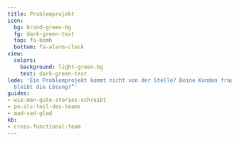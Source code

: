 ```yaml
---
title: Problemprojekt
icon:
  bg: brand-green-bg
  fg: dark-green-text
  top: fa-bomb
  bottom: fa-alarm-clock
view:
  colors:
    background: light-green-bg
    text: dark-green-text
lede: 'Ein Problemprojekt kommt nicht von der Stelle? Deine Kunden fragen sich: „Wo
  bleibt die Lösung?”'
guides:
- wie-man-gute-stories-schreibt
- po-als-teil-des-teams
- mad-sad-glad
kb:
- cross-functional-team
---
```



